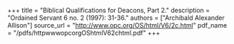 +++
title = "Biblical Qualifications for Deacons, Part 2."
description = "Ordained Servant 6 no. 2 (1997): 31-36."
authors = ["Archibald Alexander Allison"]
source_url = "http://www.opc.org/OS/html/V6/2c.html"
pdf_name = "/pdfs/httpwwwopcorgOShtmlV62chtml.pdf"
+++
